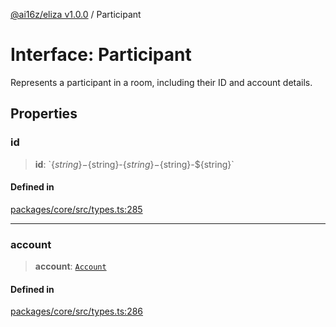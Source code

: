 [@ai16z/eliza v1.0.0](../index.md) / Participant

# Interface: Participant

Represents a participant in a room, including their ID and account details.

## Properties

### id

> **id**: \`$\{string\}-$\{string\}-$\{string\}-$\{string\}-$\{string\}\`

#### Defined in

[packages/core/src/types.ts:285](https://github.com/ai16z/eliza/blob/main/packages/core/src/types.ts#L285)

***

### account

> **account**: [`Account`](Account.md)

#### Defined in

[packages/core/src/types.ts:286](https://github.com/ai16z/eliza/blob/main/packages/core/src/types.ts#L286)
